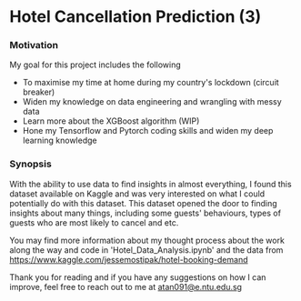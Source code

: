 # Hotel Cancellation Prediction (3)

### Motivation
My goal for this project includes the following
- To maximise my time at home during my country's lockdown (circuit breaker)
- Widen my knowledge on data engineering and wrangling with messy data
- Learn more about the XGBoost algorithm (WIP)
- Hone my Tensorflow and Pytorch coding skills and widen my deep learning knowledge

### Synopsis
With the ability to use data to find insights in almost everything, I found this dataset available on Kaggle and was very interested on what I could potentially do with this dataset. This dataset opened the door to finding insights about many things, including some guests' behaviours, types of guests who are most likely to cancel and etc.

You may find more information about my thought process about the work along the way and code in 'Hotel_Data_Analysis.ipynb' and the data from https://www.kaggle.com/jessemostipak/hotel-booking-demand

Thank you for reading and if you have any suggestions on how I can improve, feel free to reach out to me at atan091@e.ntu.edu.sg
